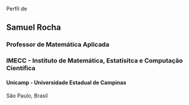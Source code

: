 Perfil de

## Samuel Rocha

### Professor de Matemática Aplicada

### IMECC - Instituto de Matemática, Estatísitca e Computação Científica

#### Unicamp - Universidade Estadual de Campinas

São Paulo, Brasil
